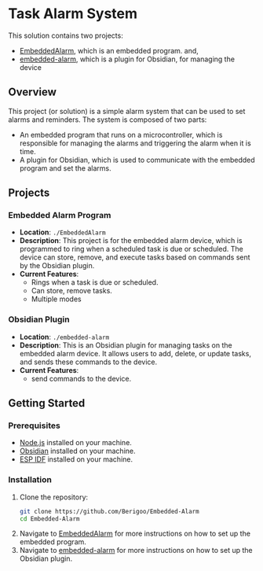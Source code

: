 # Task Alarm System
This solution contains two projects:
- [EmbeddedAlarm](https://github.com/Berigoo/Embedded-Alarm/tree/master/EmbeddedAlarm), which is an embedded program. and,
- [embedded-alarm](https://github.com/Berigoo/Embedded-Alarm/tree/master/embedded-alarm), which is a plugin for Obsidian, for managing the device
## Overview
This project (or solution) is a simple alarm system that can be used to set alarms and reminders. The system is composed of two parts:
- An embedded program that runs on a microcontroller, which is responsible for managing the alarms and triggering the alarm when it is time.
- A plugin for Obsidian, which is used to communicate with the embedded program and set the alarms.
## Projects
### Embedded Alarm Program
- **Location**: `./EmbeddedAlarm`
- **Description**: This project is for the embedded alarm device, which is programmed to ring when a scheduled task is due or scheduled. The device can store, remove, and execute tasks based on commands sent by the Obsidian plugin.
- **Current Features**: 
  - Rings when a task is due or scheduled.
  - Can store, remove tasks.
  - Multiple modes
### Obsidian Plugin
- **Location**: `./embedded-alarm`
- **Description**: This is an Obsidian plugin for managing tasks on the embedded alarm device. It allows users to add, delete, or update tasks, and sends these commands to the device.
- **Current Features**: 
  - send commands to the device. 
## Getting Started
### Prerequisites
- [Node.js](https://nodejs.org/en/download/) installed on your machine.
- [Obsidian](https://obsidian.md/) installed on your machine.
- [ESP IDF](https://docs.espressif.com/projects/esp-idf/en/latest/esp32/get-started/index.html) installed on your machine.
### Installation
1. Clone the repository:
   ```bash
   git clone https://github.com/Berigoo/Embedded-Alarm
   cd Embedded-Alarm
   ```
2. Navigate to [EmbeddedAlarm](https://github.com/Berigoo/Embedded-Alarm/tree/master/EmbeddedAlarm) for more instructions on how to set up the embedded program.
3. Navigate to [embedded-alarm](https://github.com/Berigoo/Embedded-Alarm/tree/master/embedded-alarm) for more instructions on how to set up the Obsidian plugin.
